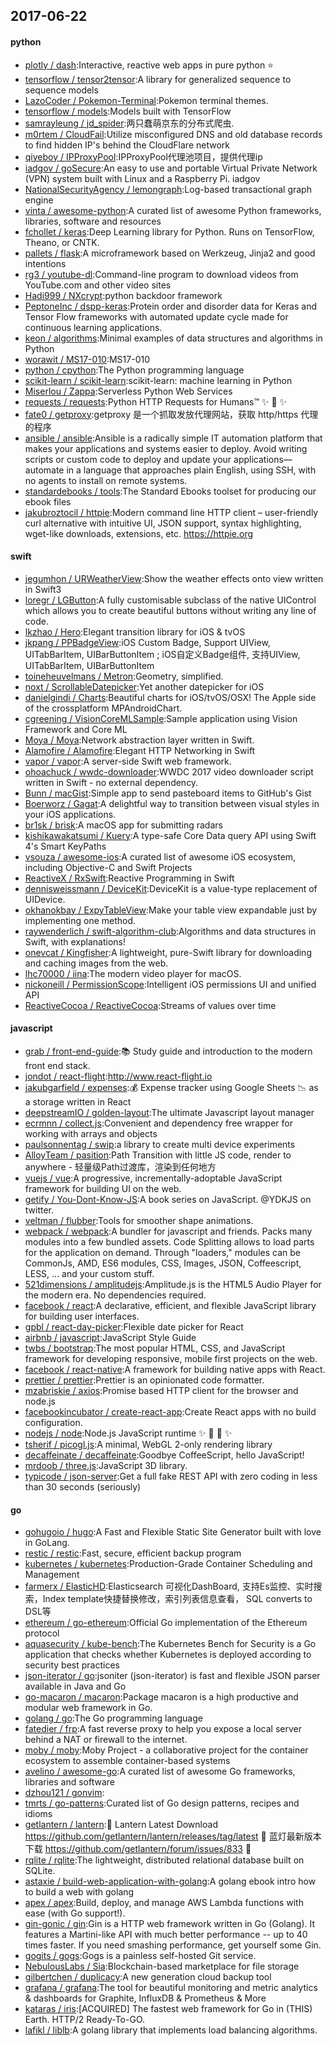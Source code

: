 ## 2017-06-22

#### python
* [plotly / dash](https://github.com/plotly/dash):Interactive, reactive web apps in pure python ⭐️
* [tensorflow / tensor2tensor](https://github.com/tensorflow/tensor2tensor):A library for generalized sequence to sequence models
* [LazoCoder / Pokemon-Terminal](https://github.com/LazoCoder/Pokemon-Terminal):Pokemon terminal themes.
* [tensorflow / models](https://github.com/tensorflow/models):Models built with TensorFlow
* [samrayleung / jd_spider](https://github.com/samrayleung/jd_spider):两只蠢萌京东的分布式爬虫.
* [m0rtem / CloudFail](https://github.com/m0rtem/CloudFail):Utilize misconfigured DNS and old database records to find hidden IP's behind the CloudFlare network
* [qiyeboy / IPProxyPool](https://github.com/qiyeboy/IPProxyPool):IPProxyPool代理池项目，提供代理ip
* [iadgov / goSecure](https://github.com/iadgov/goSecure):An easy to use and portable Virtual Private Network (VPN) system built with Linux and a Raspberry Pi. iadgov
* [NationalSecurityAgency / lemongraph](https://github.com/NationalSecurityAgency/lemongraph):Log-based transactional graph engine
* [vinta / awesome-python](https://github.com/vinta/awesome-python):A curated list of awesome Python frameworks, libraries, software and resources
* [fchollet / keras](https://github.com/fchollet/keras):Deep Learning library for Python. Runs on TensorFlow, Theano, or CNTK.
* [pallets / flask](https://github.com/pallets/flask):A microframework based on Werkzeug, Jinja2 and good intentions
* [rg3 / youtube-dl](https://github.com/rg3/youtube-dl):Command-line program to download videos from YouTube.com and other video sites
* [Hadi999 / NXcrypt](https://github.com/Hadi999/NXcrypt):python backdoor framework
* [PeptoneInc / dspp-keras](https://github.com/PeptoneInc/dspp-keras):Protein order and disorder data for Keras and Tensor Flow frameworks with automated update cycle made for continuous learning applications.
* [keon / algorithms](https://github.com/keon/algorithms):Minimal examples of data structures and algorithms in Python
* [worawit / MS17-010](https://github.com/worawit/MS17-010):MS17-010
* [python / cpython](https://github.com/python/cpython):The Python programming language
* [scikit-learn / scikit-learn](https://github.com/scikit-learn/scikit-learn):scikit-learn: machine learning in Python
* [Miserlou / Zappa](https://github.com/Miserlou/Zappa):Serverless Python Web Services
* [requests / requests](https://github.com/requests/requests):Python HTTP Requests for Humans™ ✨ 🍰 ✨
* [fate0 / getproxy](https://github.com/fate0/getproxy):getproxy 是一个抓取发放代理网站，获取 http/https 代理的程序
* [ansible / ansible](https://github.com/ansible/ansible):Ansible is a radically simple IT automation platform that makes your applications and systems easier to deploy. Avoid writing scripts or custom code to deploy and update your applications— automate in a language that approaches plain English, using SSH, with no agents to install on remote systems.
* [standardebooks / tools](https://github.com/standardebooks/tools):The Standard Ebooks toolset for producing our ebook files
* [jakubroztocil / httpie](https://github.com/jakubroztocil/httpie):Modern command line HTTP client – user-friendly curl alternative with intuitive UI, JSON support, syntax highlighting, wget-like downloads, extensions, etc. https://httpie.org

#### swift
* [jegumhon / URWeatherView](https://github.com/jegumhon/URWeatherView):Show the weather effects onto view written in Swift3
* [loregr / LGButton](https://github.com/loregr/LGButton):A fully customisable subclass of the native UIControl which allows you to create beautiful buttons without writing any line of code.
* [lkzhao / Hero](https://github.com/lkzhao/Hero):Elegant transition library for iOS & tvOS
* [jkpang / PPBadgeView](https://github.com/jkpang/PPBadgeView):iOS Custom Badge, Support UIView, UITabBarItem, UIBarButtonItem ; iOS自定义Badge组件, 支持UIView, UITabBarItem, UIBarButtonItem
* [toineheuvelmans / Metron](https://github.com/toineheuvelmans/Metron):Geometry, simplified.
* [noxt / ScrollableDatepicker](https://github.com/noxt/ScrollableDatepicker):Yet another datepicker for iOS
* [danielgindi / Charts](https://github.com/danielgindi/Charts):Beautiful charts for iOS/tvOS/OSX! The Apple side of the crossplatform MPAndroidChart.
* [cgreening / VisionCoreMLSample](https://github.com/cgreening/VisionCoreMLSample):Sample application using Vision Framework and Core ML
* [Moya / Moya](https://github.com/Moya/Moya):Network abstraction layer written in Swift.
* [Alamofire / Alamofire](https://github.com/Alamofire/Alamofire):Elegant HTTP Networking in Swift
* [vapor / vapor](https://github.com/vapor/vapor):A server-side Swift web framework.
* [ohoachuck / wwdc-downloader](https://github.com/ohoachuck/wwdc-downloader):WWDC 2017 video downloader script written in Swift - no external dependency.
* [Bunn / macGist](https://github.com/Bunn/macGist):Simple app to send pasteboard items to GitHub's Gist
* [Boerworz / Gagat](https://github.com/Boerworz/Gagat):A delightful way to transition between visual styles in your iOS applications.
* [br1sk / brisk](https://github.com/br1sk/brisk):A macOS app for submitting radars
* [kishikawakatsumi / Kuery](https://github.com/kishikawakatsumi/Kuery):A type-safe Core Data query API using Swift 4's Smart KeyPaths
* [vsouza / awesome-ios](https://github.com/vsouza/awesome-ios):A curated list of awesome iOS ecosystem, including Objective-C and Swift Projects
* [ReactiveX / RxSwift](https://github.com/ReactiveX/RxSwift):Reactive Programming in Swift
* [dennisweissmann / DeviceKit](https://github.com/dennisweissmann/DeviceKit):DeviceKit is a value-type replacement of UIDevice.
* [okhanokbay / ExpyTableView](https://github.com/okhanokbay/ExpyTableView):Make your table view expandable just by implementing one method.
* [raywenderlich / swift-algorithm-club](https://github.com/raywenderlich/swift-algorithm-club):Algorithms and data structures in Swift, with explanations!
* [onevcat / Kingfisher](https://github.com/onevcat/Kingfisher):A lightweight, pure-Swift library for downloading and caching images from the web.
* [lhc70000 / iina](https://github.com/lhc70000/iina):The modern video player for macOS.
* [nickoneill / PermissionScope](https://github.com/nickoneill/PermissionScope):Intelligent iOS permissions UI and unified API
* [ReactiveCocoa / ReactiveCocoa](https://github.com/ReactiveCocoa/ReactiveCocoa):Streams of values over time

#### javascript
* [grab / front-end-guide](https://github.com/grab/front-end-guide):📚 Study guide and introduction to the modern front end stack.
* [jondot / react-flight](https://github.com/jondot/react-flight):http://www.react-flight.io
* [jakubgarfield / expenses](https://github.com/jakubgarfield/expenses):💰 Expense tracker using Google Sheets 📉 as a storage written in React
* [deepstreamIO / golden-layout](https://github.com/deepstreamIO/golden-layout):The ultimate Javascript layout manager
* [ecrmnn / collect.js](https://github.com/ecrmnn/collect.js):Convenient and dependency free wrapper for working with arrays and objects
* [paulsonnentag / swip](https://github.com/paulsonnentag/swip):a library to create multi device experiments
* [AlloyTeam / pasition](https://github.com/AlloyTeam/pasition):Path Transition with little JS code, render to anywhere - 轻量级Path过渡库，渲染到任何地方
* [vuejs / vue](https://github.com/vuejs/vue):A progressive, incrementally-adoptable JavaScript framework for building UI on the web.
* [getify / You-Dont-Know-JS](https://github.com/getify/You-Dont-Know-JS):A book series on JavaScript. @YDKJS on twitter.
* [veltman / flubber](https://github.com/veltman/flubber):Tools for smoother shape animations.
* [webpack / webpack](https://github.com/webpack/webpack):A bundler for javascript and friends. Packs many modules into a few bundled assets. Code Splitting allows to load parts for the application on demand. Through "loaders," modules can be CommonJs, AMD, ES6 modules, CSS, Images, JSON, Coffeescript, LESS, ... and your custom stuff.
* [521dimensions / amplitudejs](https://github.com/521dimensions/amplitudejs):Amplitude.js is the HTML5 Audio Player for the modern era. No dependencies required.
* [facebook / react](https://github.com/facebook/react):A declarative, efficient, and flexible JavaScript library for building user interfaces.
* [gpbl / react-day-picker](https://github.com/gpbl/react-day-picker):Flexible date picker for React
* [airbnb / javascript](https://github.com/airbnb/javascript):JavaScript Style Guide
* [twbs / bootstrap](https://github.com/twbs/bootstrap):The most popular HTML, CSS, and JavaScript framework for developing responsive, mobile first projects on the web.
* [facebook / react-native](https://github.com/facebook/react-native):A framework for building native apps with React.
* [prettier / prettier](https://github.com/prettier/prettier):Prettier is an opinionated code formatter.
* [mzabriskie / axios](https://github.com/mzabriskie/axios):Promise based HTTP client for the browser and node.js
* [facebookincubator / create-react-app](https://github.com/facebookincubator/create-react-app):Create React apps with no build configuration.
* [nodejs / node](https://github.com/nodejs/node):Node.js JavaScript runtime ✨ 🐢 🚀 ✨
* [tsherif / picogl.js](https://github.com/tsherif/picogl.js):A minimal, WebGL 2-only rendering library
* [decaffeinate / decaffeinate](https://github.com/decaffeinate/decaffeinate):Goodbye CoffeeScript, hello JavaScript!
* [mrdoob / three.js](https://github.com/mrdoob/three.js):JavaScript 3D library.
* [typicode / json-server](https://github.com/typicode/json-server):Get a full fake REST API with zero coding in less than 30 seconds (seriously)

#### go
* [gohugoio / hugo](https://github.com/gohugoio/hugo):A Fast and Flexible Static Site Generator built with love in GoLang.
* [restic / restic](https://github.com/restic/restic):Fast, secure, efficient backup program
* [kubernetes / kubernetes](https://github.com/kubernetes/kubernetes):Production-Grade Container Scheduling and Management
* [farmerx / ElasticHD](https://github.com/farmerx/ElasticHD):Elasticsearch 可视化DashBoard, 支持Es监控、实时搜索，Index template快捷替换修改，索引列表信息查看， SQL converts to DSL等
* [ethereum / go-ethereum](https://github.com/ethereum/go-ethereum):Official Go implementation of the Ethereum protocol
* [aquasecurity / kube-bench](https://github.com/aquasecurity/kube-bench):The Kubernetes Bench for Security is a Go application that checks whether Kubernetes is deployed according to security best practices
* [json-iterator / go](https://github.com/json-iterator/go):jsoniter (json-iterator) is fast and flexible JSON parser available in Java and Go
* [go-macaron / macaron](https://github.com/go-macaron/macaron):Package macaron is a high productive and modular web framework in Go.
* [golang / go](https://github.com/golang/go):The Go programming language
* [fatedier / frp](https://github.com/fatedier/frp):A fast reverse proxy to help you expose a local server behind a NAT or firewall to the internet.
* [moby / moby](https://github.com/moby/moby):Moby Project - a collaborative project for the container ecosystem to assemble container-based systems
* [avelino / awesome-go](https://github.com/avelino/awesome-go):A curated list of awesome Go frameworks, libraries and software
* [dzhou121 / gonvim](https://github.com/dzhou121/gonvim):
* [tmrts / go-patterns](https://github.com/tmrts/go-patterns):Curated list of Go design patterns, recipes and idioms
* [getlantern / lantern](https://github.com/getlantern/lantern):🔴 Lantern Latest Download https://github.com/getlantern/lantern/releases/tag/latest 🔴 蓝灯最新版本下载 https://github.com/getlantern/forum/issues/833 🔴
* [rqlite / rqlite](https://github.com/rqlite/rqlite):The lightweight, distributed relational database built on SQLite.
* [astaxie / build-web-application-with-golang](https://github.com/astaxie/build-web-application-with-golang):A golang ebook intro how to build a web with golang
* [apex / apex](https://github.com/apex/apex):Build, deploy, and manage AWS Lambda functions with ease (with Go support!).
* [gin-gonic / gin](https://github.com/gin-gonic/gin):Gin is a HTTP web framework written in Go (Golang). It features a Martini-like API with much better performance -- up to 40 times faster. If you need smashing performance, get yourself some Gin.
* [gogits / gogs](https://github.com/gogits/gogs):Gogs is a painless self-hosted Git service.
* [NebulousLabs / Sia](https://github.com/NebulousLabs/Sia):Blockchain-based marketplace for file storage
* [gilbertchen / duplicacy](https://github.com/gilbertchen/duplicacy):A new generation cloud backup tool
* [grafana / grafana](https://github.com/grafana/grafana):The tool for beautiful monitoring and metric analytics & dashboards for Graphite, InfluxDB & Prometheus & More
* [kataras / iris](https://github.com/kataras/iris):[ACQUIRED] The fastest web framework for Go in (THIS) Earth. HTTP/2 Ready-To-GO.
* [lafikl / liblb](https://github.com/lafikl/liblb):A golang library that implements load balancing algorithms.

